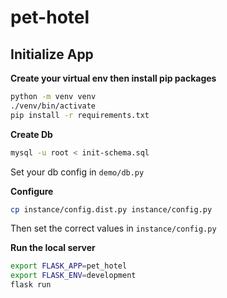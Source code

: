 # pet-hotel

## Initialize App

**Create your virtual env then install pip packages**
```bash
python -m venv venv
./venv/bin/activate
pip install -r requirements.txt 
```

**Create Db**
```bash
mysql -u root < init-schema.sql
```
Set your db config in `demo/db.py`

**Configure**
```bash
cp instance/config.dist.py instance/config.py
```

Then set the correct values in `instance/config.py`

**Run the local server**
```bash
export FLASK_APP=pet_hotel
export FLASK_ENV=development
flask run
```






